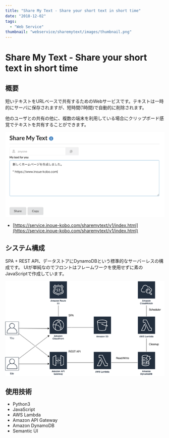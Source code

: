 ```yaml
---
title: "Share My Text - Share your short text in short time"
date: "2018-12-02"
tags:
  - "Web Service"
thumbnail: "webservice/sharemytext/images/thumbnail.png"
---
```

# Share My Text - Share your short text in short time

## 概要

短いテキストをURLベースで共有するためのWebサービスです。テキストは一時的にサーバに保存されますが、短時間(1時間)で自動的に削除されます。

他のユーザとの共有の他に、複数の端末を利用している場合にクリップボード感覚でテキストを共有することができます。

![](images/thumbnail.png)

* [https://service.inoue-kobo.com/sharemytext/v1/index.html](https://service.inoue-kobo.com/sharemytext/v1/index.html)

## システム構成

SPA + REST API、データストアにDynamoDBという標準的なサーバーレスの構成です。
UIが単純なのでフロントはフレームワークを使用せずに素のJavaScriptで作成しています。

![](images/architecture.png)

## 使用技術

* Python3
* JavaScript
* AWS Lambda
* Amazon API Gateway
* Amazon DynamoDB
* Semantic UI